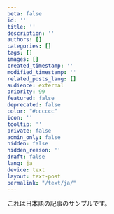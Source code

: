 ```yaml
---
beta: false
id: ''
title: ''
description: ''
authors: []
categories: []
tags: []
images: []
created_timestamp: ''
modified_timestamp: ''
related_posts_lang: []
audience: external
priority: 99
featured: false
deprecated: false
color: "#cccccc"
icon: ''
tooltip: ''
private: false
admin_only: false
hidden: false
hidden_reason: ''
draft: false
lang: ja
device: text
layout: text-post
permalink: "/text/ja/"
---
```


これは日本語の記事のサンプルです。

